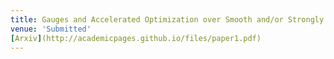 ```yaml
---
title: Gauges and Accelerated Optimization over Smooth and/or Strongly Convex Sets
venue: 'Submitted'
[Arxiv](http://academicpages.github.io/files/paper1.pdf)
---
```



